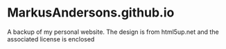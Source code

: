 # MarkusAndersons.github.io
A backup of my personal website. The design is from html5up.net and the associated license is enclosed

